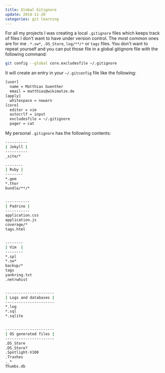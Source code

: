 ```yaml
---
title: Global Gitignore
update: 2014-11-20
categories: git learning
---
```


For all my projects I was creating a local `.gitignore` files which keeps track of files I don't want to have under version control. The most common ones are for me `.*.sw*`, `.DS_Store`, `log/**/*` or `tags` files. You don't want to repeat yourself and you can put those file in a global gitignore file with the following command:


```bash
git config --global core.excludesfile ~/.gitignore
```


It will create an entry in your `~/.gitconfig` file like the following:


```bash
[user]
  name = Matthias Guenther
  email = matthias@wikimatze.de
[apply]
  whitespace = nowarn
[core]
  editor = vim
  autocrlf = input
  excludesfile = ~/.gitignore
  pager = cat
```


My personal `.gitignore` has the following contents:


```bash
----------
| Jekyll |
----------
_site/*

--------
| Ruby |
--------
*.gem
*.thor
bundle/**/*


-----------
| Padrino |
-----------
application.css
application.js
coverage/*
tags.html


--------
| Vim  |
--------
*.spl
*.sw*
backup/*
tags
yankring.txt
.netrwhist


----------------------
| Logs and databases |
----------------------
*.log
*.sql
*.sqlite


----------------------
| OS generated files |
----------------------
.DS_Store
.DS_Store?
.Spotlight-V100
.Trashes
._*
Thumbs.db
```

